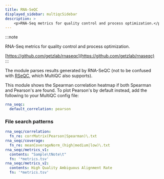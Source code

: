 ```yaml
---
title: RNA-SeQC
displayed_sidebar: multiqcSidebar
description: >
    <p>RNA-Seq metrics for quality control and process optimization.</p>
---
```


<!--
~~~~~ DO NOT EDIT ~~~~~
This file is autogenerated from the MultiQC module python docstring.
Do not edit the markdown, it will be overwritten.

File path for the source of this content: multiqc/modules/rna_seqc/rna_seqc.py
~~~~~~~~~~~~~~~~~~~~~~~
-->

:::note
<p>RNA-Seq metrics for quality control and process optimization.</p>

[https://github.com/getzlab/rnaseqc](https://github.com/getzlab/rnaseqc)
:::

The module parses results generated by RNA-SeQC (not to be confused with
[RSeQC](http://rseqc.sourceforge.net/), which MultiQC also supports).

This module shows the Spearman correlation heatmap if both
Spearman and Pearson's are found. To plot Pearson's by default instead,
add the following to your MultiQC config file:

```yaml
rna_seqc:
  default_correlation: pearson
```

### File search patterns

```yaml
rna_seqc/correlation:
  fn_re: corrMatrix(Pearson|Spearman)\.txt
rna_seqc/coverage:
  fn_re: meanCoverageNorm_(high|medium|low)\.txt
rna_seqc/metrics_v1:
  contents: "Sample\tNote\t"
  fn: '*metrics.tsv'
rna_seqc/metrics_v2:
  contents: High Quality Ambiguous Alignment Rate
  fn: '*metrics.tsv'
```
    